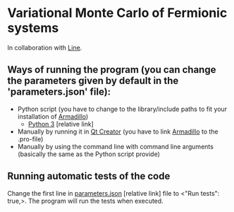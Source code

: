 # Variational Monte Carlo of Fermionic systems

In collaboration with [Line](https://github.com/linegpe).

## Ways of running the program (you can change the parameters given by default in the 'parameters.json' file):
- Python script (you have to change to the library/include paths to fit your installation of [Armadillo](http://arma.sourceforge.net))
  - [Python 3](py3-run.py) [relative link]
- Manually by running it in [Qt Creator](https://www.qt.io) (you have to link [Armadillo](http://arma.sourceforge.net) to the .pro-file)
- Manually by using the command line with command line arguments (basically the same as the Python script provide)


## Running automatic tests of the code
Change the first line in [parameters.json](parameters.json) [relative link] file to <"Run tests": true,>.
The program will run the tests when executed.

